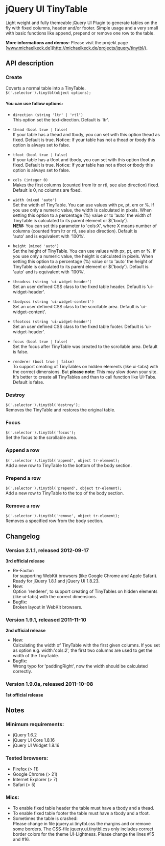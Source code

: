 jQuery UI TinyTable
===========================================================================

Light weight and fully themeable jQuery UI Plugin to generate tables on the
fly with fixed columns, header and/or footer.  Simple usage and a very small
with basic functions like append, prepend or remove one row to the table.  

__More informations and demos:__
Please visit the projekt page [www.michaelkeck.de](http://michaelkeck.de/projects/jquery/tinytbl/).


API description
---------------------------------------------------------------------------

### Create

Coverts a normal table into a TinyTable.  
`$('.selector').tinytbl(object options);`


#### You can use follow options:

- `direction (string 'ltr' | 'rtl')`  
  This option set the text-direction. Default is 'ltr'.  

- `thead (bool true | false)`  
  If your table has a thead and tbody, you can set with this option thead 
  as fixed. Default is true. Notice: If your table has not a thead or 
  tbody this option is always set to false.  

- `tfoot (bool true | false)`  
  If your table has a tfoot and tbody, you can set with this option tfoot 
  as fixed. Default is true. Notice: If your table has not a tfoot or 
  tbody this option is always set to false.  

- `cols (integer 0)`  
  Makes the first columns (counted from ltr or rtl, see also direction) 
  fixed. Default is 0, no columns are fixed. 

- `width (mixed 'auto')`  
  Set the width of TinyTable. You can use values with px, pt, em or %. 
  If you use only a numeric value,  the width is calculated in pixels. 
  When setting this option to a percentage (%) value or to 'auto' the 
  width of TinyTable is calculated to its parent element or $('body').  
  __NEW:__ You can set this parameter to 'cols:X', where X means number of 
  columns (counted from ltr or rtl,  see also direction). Default is  
  'auto' and is equivalent with '100%'.  

- `height (mixed 'auto')`  
  Set the height of TinyTable. You can use values with px, pt, em or %. 
  If you use only a numeric value, the height is calculated in pixels. 
  When setting this option to a percentage (%) value or to 'auto' the 
  height of TinyTable is calculated to its parent element or $('body'). 
  Default is 'auto' and is equivalent with '100%'.  

- `theadcss (string 'ui-widget-header')`  
  Set an user defined CSS class to the fixed table header. Default is 
  'ui-widget-header'.  

- `tbodycss (string 'ui-widget-content')`  
  Set an user defined CSS class to the scrollable area. Default is 
  'ui-widget-content'.  

- `tfootcss (string 'ui-widget-header')`  
  Set an user defined CSS class to the fixed table footer. Default 
  is 'ui-widget-header'.  

- `focus (bool true | false)`  
  Set the focus after TinyTable was created to the scrollable area. 
  Default is false.  

- `renderer (bool true | false)`  
  To support creating of TinyTables on hidden elements (like ui-tabs) 
  with the correct dimensions. But __please note__: This may slow down 
  your site. It's better to create all TinyTables and than to call 
  function like UI-Tabs. Default is false.  


### Destroy

`$('.selector').tinytbl('destroy');`  
Removes the TinyTable and restores the original table.  


### Focus

`$('.selector').tinytbl('focus');`  
Set the focus to the scrollable area.  


### Append a row

`$('.selector').tinytbl('append', object tr-element);`  
Add a new row to TinyTable to the bottom of the body section.  


### Prepend a row

`$('.selector').tinytbl('prepend', object tr-element);`  
Add a new row to TinyTable to the top of the body section.  


### Remove a row

`$('.selector').tinytbl('remove', object tr-element);`  
Removes a specified row from the body section.  



Changelog
---------------------------------------------------------------------------

### Version 2.1.1, released 2012-09-17
__3rd official release__  
- Re-Factor:  
  for supporting WebKit browsers (like Google Chrome and Apple Safari).  
  Ready for jQuery 1.8.1 and jQuery UI 1.8.23.  
- New:  
  Option 'renderer', to support creating of TinyTables on hidden elements (like ui-tabs) with the correct dimensions.  
- Bugfix:  
  Broken layout in WebKit browsers.  

### Version 1.9.1, released 2011-11-10
__2nd official release__  
- New:  
  Calculating the width of TinyTable with the first given columns. If you set as option e.g. width:'cols:2', the first two columns are used to get the width of the TinyTable.  
- Bugfix:  
  Wrong typo for 'paddingRight', now the width should be calculated correctly.  

### Version 1.9.0a, released 2011-10-08
__1st official release__  

Notes
---------------------------------------------------------------------------

### Minimum requirements:
- jQuery 1.6.2  
- jQuery UI Core 1.8.16  
- jQuery UI Widget 1.8.16  

### Tested browsers:
- Firefox (> 11)  
- Google Chrome (> 21)  
- Internet Explorer (> 7)  
- Safari (> 5)  

### Mics:
- To enable fixed table header the table must have a tbody and a thead.  
- To enable fixed table footer the table must have a tbody and a tfoot.  
- Sometimes the table is crashed:  
  Please change in file jquery.ui.tinytbl.css the margins and or remove some 
  borders.  The CSS-file jquery.ui.tinytbl.css only includes correct border 
  colors for the theme UI-Lightness. Please change the lines #15 and #16.  

  
  
